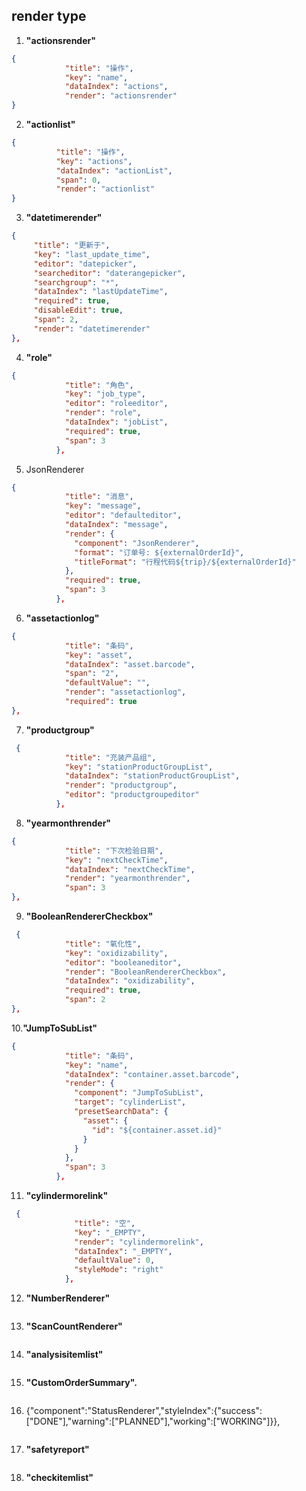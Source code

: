 
## render type #

1. **"actionsrender"**  
```json
{
            "title": "操作",
            "key": "name",
            "dataIndex": "actions",
            "render": "actionsrender"
}

```

2. **"actionlist"**  
```json
{
          "title": "操作",
          "key": "actions",
          "dataIndex": "actionList",
          "span": 0,
          "render": "actionlist"
}
```

3. **"datetimerender"**  
```json
{
     "title": "更新于",
     "key": "last_update_time",
     "editor": "datepicker",
     "searcheditor": "daterangepicker",
     "searchgroup": "*",
     "dataIndex": "lastUpdateTime",
     "required": true,
     "disableEdit": true,
     "span": 2,
     "render": "datetimerender"
},
```


4. **"role"** 
```json
{
            "title": "角色",
            "key": "job_type",
            "editor": "roleeditor",
            "render": "role",
            "dataIndex": "jobList",
            "required": true,
            "span": 3
          },
```



5. JsonRenderer
```json
{
            "title": "消息",
            "key": "message",
            "editor": "defaulteditor",
            "dataIndex": "message",
            "render": {
              "component": "JsonRenderer",
              "format": "订单号: ${externalOrderId}",
              "titleFormat": "行程代码${trip}/${externalOrderId}"
            },
            "required": true,
            "span": 3
          },
```


6. **"assetactionlog"**  
```json
{
            "title": "条码",
            "key": "asset",
            "dataIndex": "asset.barcode",
            "span": "2",
            "defaultValue": "",
            "render": "assetactionlog",
            "required": true
},
```



7. **"productgroup"**  
```json
 {
            "title": "充装产品组",
            "key": "stationProductGroupList",
            "dataIndex": "stationProductGroupList",
            "render": "productgroup",
            "editor": "productgroupeditor"
          },
```



8. **"yearmonthrender"** 
```json
{
            "title": "下次检验日期",
            "key": "nextCheckTime",
            "dataIndex": "nextCheckTime",
            "render": "yearmonthrender",
            "span": 3
},
```



9. **"BooleanRendererCheckbox"**  
```json
 {
            "title": "氧化性",
            "key": "oxidizability",
            "editor": "booleaneditor",
            "render": "BooleanRendererCheckbox",
            "dataIndex": "oxidizability",
            "required": true,
            "span": 2
},
```



10.**"JumpToSubList"**
```json
{
            "title": "条码",
            "key": "name",
            "dataIndex": "container.asset.barcode",
            "render": {
              "component": "JumpToSubList",
              "target": "cylinderList",
              "presetSearchData": {
                "asset": {
                  "id": "${container.asset.id}"
                }
              }
            },
            "span": 3
          },
```

                  

11. **"cylindermorelink"** 
```json
 {
              "title": "空",
              "key": "_EMPTY",
              "render": "cylindermorelink",
              "dataIndex": "_EMPTY",
              "defaultValue": 0,
              "styleMode": "right"
            },
```


12. **"NumberRenderer"**  
```json

```



13. **"ScanCountRenderer"**  
```json

```



14. **"analysisitemlist"**  
```json

```



15. **"CustomOrderSummary".**  
```json

```




16. {"component":"StatusRenderer","styleIndex":{"success":["DONE"],"warning":["PLANNED"],"working":["WORKING"]}},
```json

```



17. **"safetyreport"**  
```json

```



18. **"checkitemlist"**  
```json

```



